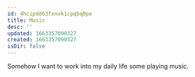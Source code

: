 ```yaml
---
id: 4hcipdd63fxnxk1cpqbq0pe
title: Music
desc: ''
updated: 1663357090327
created: 1663357090327
isDir: false
---
```

Somehow I want to work into my daily life some playing music.
